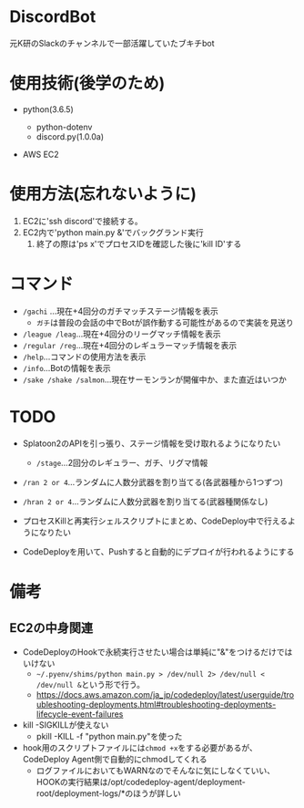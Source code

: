# DiscordBot
元K研のSlackのチャンネルで一部活躍していたブキチbot


# 使用技術(後学のため)
* python(3.6.5)
    * python-dotenv
    * discord.py(1.0.0a)

* AWS EC2
# 使用方法(忘れないように)
1. EC2に'ssh discord'で接続する。
1. EC2内で'python main.py &'でバックグランド実行  
    1. 終了の際は'ps x'でプロセスIDを確認した後に'kill ID'する
# コマンド
* `/gachi` …現在+4回分のガチマッチステージ情報を表示
    * `ガチ`は普段の会話の中でBotが誤作動する可能性があるので実装を見送り
* `/league /leag`…現在+4回分のリーグマッチ情報を表示
* `/regular /reg`…現在+4回分のレギュラーマッチ情報を表示
* `/help`…コマンドの使用方法を表示
* `/info`…Botの情報を表示
* `/sake /shake /salmon`…現在サーモンランが開催中か、また直近はいつか


# TODO

* Splatoon2のAPIを引っ張り、ステージ情報を受け取れるようになりたい
    * `/stage`…2回分のレギュラー、ガチ、リグマ情報
* `/ran 2 or 4`…ランダムに人数分武器を割り当てる(各武器種から1つずつ)
* `/hran 2 or 4`…ランダムに人数分武器を割り当てる(武器種関係なし)


* プロセスKillと再実行シェルスクリプトにまとめ、CodeDeploy中で行えるようになりたい
* CodeDeployを用いて、Pushすると自動的にデプロイが行われるようにする

# 備考

## EC2の中身関連
* CodeDeployのHookで永続実行させたい場合は単純に"&"をつけるだけではいけない
   * `~/.pyenv/shims/python main.py > /dev/null 2> /dev/null < /dev/null &`という形で行う。
   * https://docs.aws.amazon.com/ja_jp/codedeploy/latest/userguide/troubleshooting-deployments.html#troubleshooting-deployments-lifecycle-event-failures
* kill -SIGKILLが使えない
    * pkill -KILL -f "python main.py"を使った
* hook用のスクリプトファイルには`chmod +x`をする必要があるが、CodeDeploy Agent側で自動的にchmodしてくれる
    * ログファイルにおいてもWARNなのでそんなに気にしなくていい、HOOKの実行結果は/opt/codedeploy-agent/deployment-root/deployment-logs/*のほうが詳しい